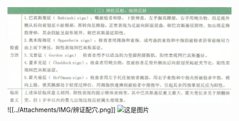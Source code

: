 ![这是图片](/Attachments/IMG/病理反射.png)
![[../Attachments/IMG/辨证配穴.png]]
![这是图片](https://doc.jieyu.icu/#/Attachments/IMG/病理反射.png)